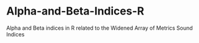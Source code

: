 # Alpha-and-Beta-Indices-R
Alpha and Beta indices in R related to the Widened Array of Metrics Sound Indices
